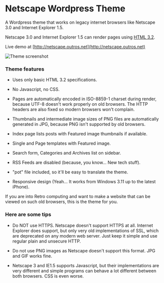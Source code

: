 # Netscape Wordpress Theme

A Wordpress theme that works on legacy internet browsers like Netscape 3.0 and Internet Explorer 1.5.

Netscape 3.0 and Internet Explorer 1.5 can render pages using [HTML 3.2](https://www.w3.org/TR/2018/SPSD-html32-20180315/).

Live demo at [http://netscape.outros.net](http://netscape.outros.net)

![Theme screenshot](https://user-images.githubusercontent.com/17026744/196312215-b69ba7fb-e98f-4a92-8f71-4dbd5d3bfe75.png)

### Theme features

- Uses only basic HTML 3.2 specifications.

- No Javascript, no CSS.

- Pages are automatically encoded in ISO-8859-1 charset during render, because UTF-8 doesn't work properly on old browsers. The HTTP headers are also fixed so modern browsers won't complain.

- Thumbnails and intermediate image sizes of PNG files are automatically generated in JPG, because PNG isn't supported by old browsers.

- Index page lists posts with Featured image thumbnails if available.

- Single and Page templates with Featured image.

- Search form, Categories and Archives list on sidebar.

- RSS Feeds are disabled (because, you know... New tech stuff).

- "pot" file included, so it'll be easy to translate the theme.

- Responsive design (Yeah... It works from Windows 3.11 up to the latest iPhone).

If you are into Retro computing and want to make a website that can be viewed on such old browsers, this is the theme for you.

### Here are some tips

- Do NOT use HTTPS. Netscape doesn't support HTTPS at all. Internet Explorer does support, but only very old implementations of SSL, which are deprecated on any modern web server. Just keep it simple and use regular plain and unsecure HTTP.

- Do not use PNG images as Netscape doesn't support this format. JPG and GIF works fine.

- Netscape 3 and IE1.5 supports Javascript, but their implementations are very different and simple programs can behave a lot different between both browsers. CSS is even worse.
